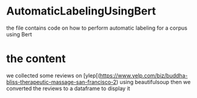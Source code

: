 # AutomaticLabelingUsingBert

the file contains code on how to perform automatic labeling for a corpus using Bert

# the content

we collected some reviews on [ylep[(https://www.yelp.com/biz/buddha-bliss-therapeutic-massage-san-francisco-2) using beautifulsoup then we converted the reviews to a dataframe
to display it
